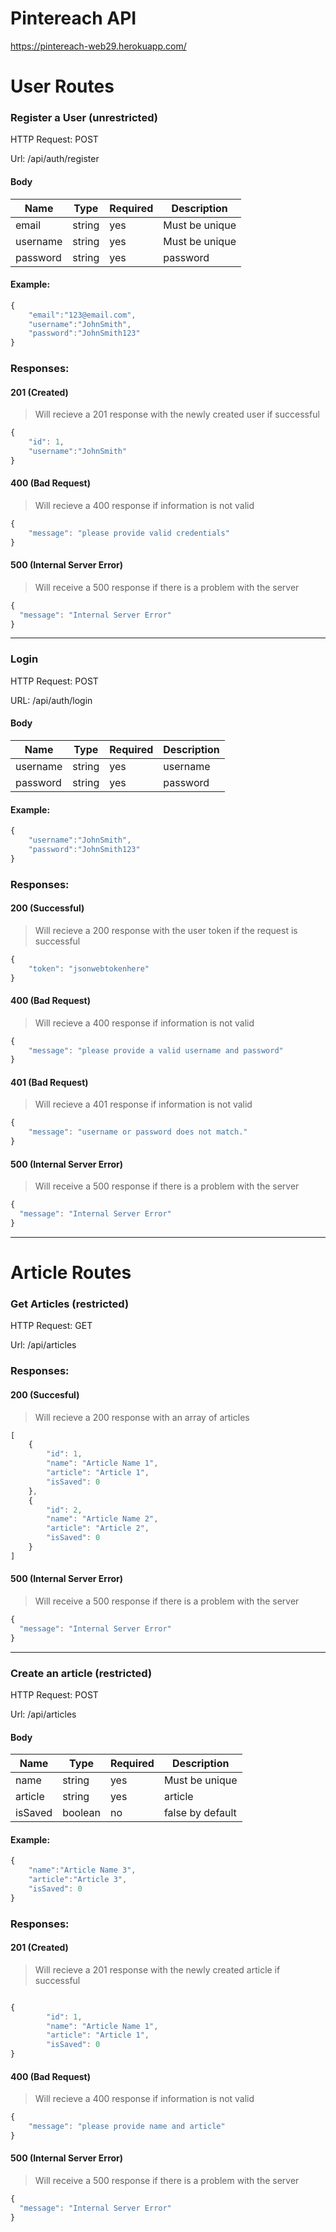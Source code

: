 # Pintereach API
https://pintereach-web29.herokuapp.com/

# User Routes

### Register a User (unrestricted)

HTTP Request: POST

Url: /api/auth/register

#### Body

| Name     | Type   | Required | Description   |
|----------|--------|----------|---------------|
| email    | string | yes      | Must be unique|
| username | string | yes      | Must be unique|
| password | string | yes      | password      |

#### Example:
```javascript
{
    "email":"123@email.com",
    "username":"JohnSmith",
    "password":"JohnSmith123"
}
```
### Responses:

#### 201 (Created)

> Will recieve a 201 response with the newly created user if successful
```javascript
{
    "id": 1,
    "username":"JohnSmith"
}
```

#### 400 (Bad Request)

> Will recieve a 400 response if information is not valid
```javascript
{
    "message": "please provide valid credentials"
}
```

#### 500 (Internal Server Error)
> Will receive a 500 response if there is a problem with the server
```javascript
{
  "message": "Internal Server Error"
}
```
***

### Login

HTTP Request: POST

URL: /api/auth/login

#### Body

| Name     | Type   | Required | Description   |
|----------|--------|----------|---------------|
| username | string | yes      | username      |
| password | string | yes      | password      |

#### Example:
```javascript
{
    "username":"JohnSmith",
    "password":"JohnSmith123"
}
```
### Responses:

#### 200 (Successful)

> Will recieve a 200 response with the user token if the request is successful

```javascript
{
    "token": "jsonwebtokenhere"
}
```

#### 400 (Bad Request)

> Will recieve a 400 response if information is not valid
```javascript
{
    "message": "please provide a valid username and password"
}
```

#### 401 (Bad Request)

> Will recieve a 401 response if information is not valid
```javascript
{
    "message": "username or password does not match."
}
```

#### 500 (Internal Server Error)
> Will receive a 500 response if there is a problem with the server
```javascript
{
  "message": "Internal Server Error"
}
```
***

# Article Routes

### Get Articles (restricted)

HTTP Request: GET

Url: /api/articles

### Responses:

#### 200 (Succesful)

> Will recieve a 200 response with an array of articles
```javascript
[
    {
        "id": 1,
        "name": "Article Name 1",
        "article": "Article 1",
        "isSaved": 0
    },
    {
        "id": 2,
        "name": "Article Name 2",
        "article": "Article 2",
        "isSaved": 0
    }
]
```

#### 500 (Internal Server Error)
> Will receive a 500 response if there is a problem with the server
```javascript
{
  "message": "Internal Server Error"
}
```
***
### Create an article (restricted)

HTTP Request: POST

Url: /api/articles

#### Body

| Name    | Type    | Required | Description           |
|---------|---------|----------|-----------------------|
| name    | string  | yes      | Must be unique        |
| article | string  | yes      | article               |
| isSaved | boolean | no       | false by default      |

#### Example:
```javascript
{
    "name":"Article Name 3",
    "article":"Article 3",
    "isSaved": 0
}
```
### Responses:

#### 201 (Created)

> Will recieve a 201 response with the newly created article if successful
```javascript

{
        "id": 1,
        "name": "Article Name 1",
        "article": "Article 1",
        "isSaved": 0
}
```

#### 400 (Bad Request)

> Will recieve a 400 response if information is not valid
```javascript
{
    "message": "please provide name and article"
}
```

#### 500 (Internal Server Error)
> Will receive a 500 response if there is a problem with the server
```javascript
{
  "message": "Internal Server Error"
}
```

